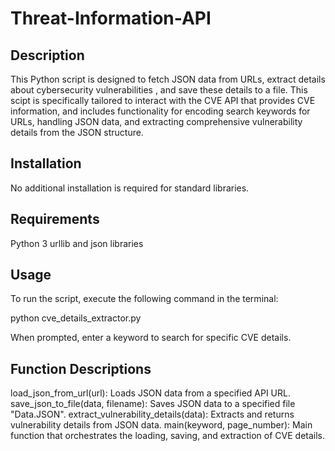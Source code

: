 # Threat-Information-API

## Description

This Python script is designed to fetch JSON data from URLs, extract details about cybersecurity vulnerabilities , and save these details to a file. This scipt is specifically tailored to interact with the CVE API that provides CVE information, and includes functionality for encoding search keywords for URLs, handling JSON data, and extracting comprehensive vulnerability details from the JSON structure.

## Installation

No additional installation is required for standard libraries.

## Requirements

Python 3
urllib and json libraries

## Usage

To run the script, execute the following command in the terminal:

python cve_details_extractor.py

When prompted, enter a keyword to search for specific CVE details.

## Function Descriptions

load_json_from_url(url): Loads JSON data from a specified API URL.
save_json_to_file(data, filename): Saves JSON data to a specified file "Data.JSON".
extract_vulnerability_details(data): Extracts and returns vulnerability details from JSON data.
main(keyword, page_number): Main function that orchestrates the loading, saving, and extraction of CVE details.
